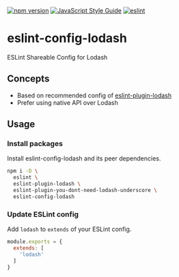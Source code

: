 [![npm version](https://badge.fury.io/js/eslint-config-lodash.svg)](https://badge.fury.io/js/eslint-config-lodash)
[![JavaScript Style Guide](https://img.shields.io/badge/code_style-standard-brightgreen.svg)](https://standardjs.com)
[![eslint](https://github.com/lodash-community/eslint-config-lodash/actions/workflows/eslint.yml/badge.svg)](https://github.com/lodash-community/eslint-config-lodash/actions/workflows/eslint.yml)

# eslint-config-lodash

ESLint Shareable Config for Lodash

## Concepts

- Based on recommended config of [eslint-plugin-lodash](https://www.npmjs.com/package/eslint-plugin-lodash)
- Prefer using native API over Lodash

## Usage

### Install packages

Install eslint-config-lodash and its peer dependencies.

```sh
npm i -D \
  eslint \
  eslint-plugin-lodash \
  eslint-plugin-you-dont-need-lodash-underscore \
  eslint-config-lodash
```

### Update ESLint config

Add `lodash` to `extends` of your ESLint config.

```js
module.exports = {
  extends: [
    'lodash'
  ]
}
```
